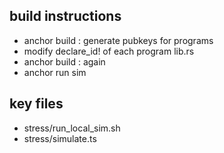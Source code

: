 ## build instructions
- anchor build : generate pubkeys for programs 
- modify declare_id! of each program lib.rs 
- anchor build : again 
- anchor run sim

## key files 
- stress/run_local_sim.sh 
- stress/simulate.ts